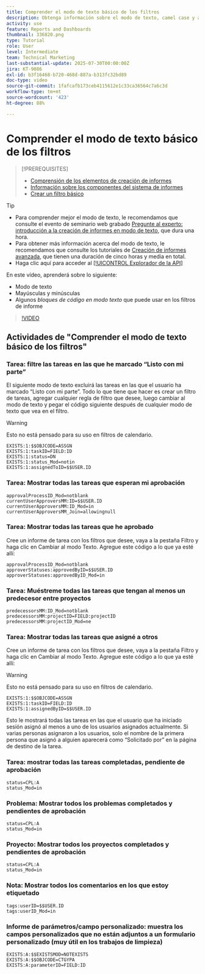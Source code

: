 ```yaml
---
title: Comprender el modo de texto básico de los filtros
description: Obtenga información sobre el modo de texto, camel case y algunos modos de texto básicos que puede utilizar en los filtros de informes en Workfront.
activity: use
feature: Reports and Dashboards
thumbnail: 336820.png
type: Tutorial
role: User
level: Intermediate
team: Technical Marketing
last-substantial-update: 2025-07-30T00:00:00Z
jira: KT-9086
exl-id: b3f16468-b720-468d-887a-b313fc32bd89
doc-type: video
source-git-commit: 1fafcafb173ceb4115612e1c33ca36564c7a6c3d
workflow-type: tm+mt
source-wordcount: '423'
ht-degree: 88%

---
```


# Comprender el modo de texto básico de los filtros

>[!PREREQUISITES]
>
>* [Comprensión de los elementos de creación de informes](https://experienceleague.adobe.com/docs/workfront-learn/tutorials-workfront/reporting/basic-reporting/create-a-task-report.html?lang=es)
>* [Información sobre los componentes del sistema de informes](https://experienceleague.adobe.com/docs/workfront-learn/tutorials-workfront/reporting/basic-reporting/reporting-components.html?lang=es)
>* [Crear un filtro básico](https://experienceleague.adobe.com/docs/workfront-learn/tutorials-workfront/reporting/intermediate-reporting/basic-text-mode-for-filters.html?lang=es)


>[!TIP]
>
>* Para comprender mejor el modo de texto, le recomendamos que consulte el evento de seminario web grabado [Pregunte al experto: introducción a la creación de informes en modo de texto](https://experienceleague.adobe.com/en/docs/events/classics/reporting-and-dashboards/introduction-to-text-mode-reporting), que dura una hora.
>* Para obtener más información acerca del modo de texto, le recomendamos que consulte los tutoriales de [Creación de informes avanzada](https://experienceleague.adobe.com/docs/workfront-learn/tutorials-workfront/reporting/advanced-reporting/welcome-to-advanced-reporting.html?lang=es), que tienen una duración de cinco horas y media en total.
>* Haga clic aquí para acceder al [[!UICONTROL Explorador de la API]](https://developer.adobe.com/workfront/api-explorer/)


En este vídeo, aprenderá sobre lo siguiente:

* Modo de texto
* Mayúsculas y minúsculas
* Algunos _bloques de código en modo texto_ que puede usar en los filtros de informe

>[!VIDEO](https://video.tv.adobe.com/v/3412683/?quality=12&learn=on&captions=spa)

## Actividades de &quot;Comprender el modo de texto básico de los filtros&quot;


### Tarea: filtre las tareas en las que he marcado “Listo con mi parte”

El siguiente modo de texto excluirá las tareas en las que el usuario ha marcado “Listo con mi parte”. Todo lo que tiene que hacer es crear un filtro de tareas, agregar cualquier regla de filtro que desee, luego cambiar al modo de texto y pegar el código siguiente después de cualquier modo de texto que vea en el filtro.


>[!WARNING]
>
> Esto no está pensado para su uso en filtros de calendario.

```
EXISTS:1:$$OBJCODE=ASSGN  
EXISTS:1:taskID=FIELD:ID  
EXISTS:1:status=DN  
EXISTS:1:status_Mod=notin  
EXISTS:1:assignedToID=$$USER.ID 
```

### Tarea: Mostrar todas las tareas que esperan mi aprobación

```
approvalProcessID_Mod=notblank
currentUserApproversMM:ID=$$USER.ID
currentUserApproversMM:ID_Mod=in
currentUserApproversMM_Join=allowingnull
```

### Tarea: Mostrar todas las tareas que he aprobado

Cree un informe de tarea con los filtros que desee, vaya a la pestaña Filtro y haga clic en Cambiar al modo Texto. Agregue este código a lo que ya esté allí:

```
approvalProcessID_Mod=notblank
approverStatuses:approvedByID=$$USER.ID
approverStatuses:approvedByID_Mod=in
```

### Tarea: Muéstreme todas las tareas que tengan al menos un predecesor entre proyectos

```
predecessorsMM:ID_Mod=notblank
predecessorsMM:projectID=FIELD:projectID
predecessorsMM:projectID_Mod=ne
```

### Tarea: Mostrar todas las tareas que asigné a otros

Cree un informe de tarea con los filtros que desee, vaya a la pestaña Filtro y haga clic en Cambiar al modo Texto. Agregue este código a lo que ya esté allí:

>[!WARNING]
> 
> Esto no está pensado para su uso en filtros de calendario.

```
EXISTS:1:$$OBJCODE=ASSGN
EXISTS:1:taskID=FIELD:ID
EXISTS:1:assignedByID=$$USER.ID
```

Esto le mostrará todas las tareas en las que el usuario que ha iniciado sesión asignó al menos a uno de los usuarios asignados actualmente. Si varias personas asignaron a los usuarios, solo el nombre de la primera persona que asignó a alguien aparecerá como “Solicitado por” en la página de destino de la tarea.

### Tarea: mostrar todas las tareas completadas, pendiente de aprobación

```
status=CPL:A
status_Mod=in
```


### Problema: Mostrar todos los problemas completados y pendientes de aprobación

```
status=CPL:A
status_Mod=in
```


### Proyecto: Mostrar todos los proyectos completados y pendientes de aprobación

```
status=CPL:A
status_Mod=in
```


### Nota: Mostrar todos los comentarios en los que estoy etiquetado

```
tags:userID=$$USER.ID
tags:userID_Mod=in
```


### Informe de parámetros/campo personalizado: muestra los campos personalizados que no están adjuntos a un formulario personalizado (muy útil en los trabajos de limpieza)

```
EXISTS:A:$$EXISTSMOD=NOTEXISTS
EXISTS:A:$$OBJCODE=CTGYPA
EXISTS:A:parameterID=FIELD:ID
```
